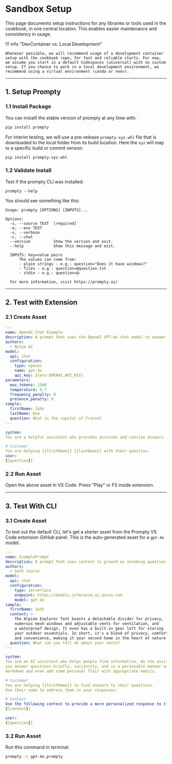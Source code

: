 # Sandbox Setup

This page documents setup instructions for any libraries or tools used in the cookbook, in one central location. This enables easier maintenance and consistency in usage.

!!! info "DevContainer vs. Local Development"

    Whenever possible, we will recommend usage of a development container setup with the cookbook repo, for fast and reliable starts. For now, we assume you start in a default Codespaces (universal) with no custom setup. If you choose to work in a local development environment, we recommend using a virtual environment (conda or venv).

---

## 1. Setup Prompty

### 1.1 Install Package 

You can installl the stable version of prompty at any time with:

```bash title=""
pip install prompty
```

For interim testing, we will use a pre-release `prompty-xyz.whl` file that is downloaded to the local folder from its build location. Here the `xyz` will map to a specific build or commit version.

```bash title=""
pip install prompty-xyz.whl
```

### 1.2 Validate Install

Test if the prompty CLI was installed:

```title="" linenums="0"
prompty --help
```
You should see something like this:

```title="" linenums="0"
Usage: prompty [OPTIONS] [INPUTS]...

Options:
  -s, --source TEXT  [required]
  -e, --env TEXT
  -v, --verbose
  -c, --chat
  --version          Show the version and exit.
  --help             Show this message and exit.

  INPUTS: key=value pairs
      The values can come from:
      - plain strings - e.g.: question="Does it have windows?"
      - files - e.g.: question=@question.txt
      - stdin - e.g.: question=@-

  For more information, visit https://prompty.ai/
```

---

## 2. Test with Extension

### 2.1 Create Asset

<!--
#codebase look at the Prompty.yaml file - then using that schema define a openai.prompty file for an openai chat model called gpt-4o
-->

```yaml title=""
---
name: OpenAI Chat Example
description: A prompt that uses the OpenAI GPT-4o chat model to answer questions
authors:
  - Nitya AI
model:
  api: chat
  configuration:
    type: openai
    name: gpt-4o
    api_key: ${env:OPENAI_API_KEY}
parameters:
  max_tokens: 1500
  temperature: 0.7
  frequency_penalty: 0
  presence_penalty: 0
sample:
  firstName: John
  lastName: Doe
  question: What is the capital of France?
---

system:
You are a helpful assistant who provides accurate and concise answers.

# Customer
You are helping {{firstName}} {{lastName}} with their question.
user:
{{question}}

```

### 2.2 Run Asset

Open the above asset in VS Code. Press "Play"  or F5 inside extension.

---

## 3. Test With CLI

### 3.1 Create Asset

To test out the default CLI, let's get a _starter_ asset from the Prompty VS Code extension _GitHub_ panel. This is the auto-generated asset for a `gpt-4o` model.

```yml title="gpt-4o.prompty"
---
name: ExamplePrompt
description: A prompt that uses context to ground an incoming question
authors:
  - Seth Juarez
model:
  api: chat
  configuration:
    type: serverless
    endpoint: https://models.inference.ai.azure.com
    model: gpt-4o
sample:
  firstName: Seth
  context: >
    The Alpine Explorer Tent boasts a detachable divider for privacy, 
    numerous mesh windows and adjustable vents for ventilation, and 
    a waterproof design. It even has a built-in gear loft for storing 
    your outdoor essentials. In short, it's a blend of privacy, comfort, 
    and convenience, making it your second home in the heart of nature!
  question: What can you tell me about your tents?
---

system:
You are an AI assistant who helps people find information. As the assistant, 
you answer questions briefly, succinctly, and in a personable manner using 
markdown and even add some personal flair with appropriate emojis.

# Customer
You are helping {{firstName}} to find answers to their questions.
Use their name to address them in your responses.

# Context
Use the following context to provide a more personalized response to {{firstName}}:
{{context}}

user:
{{question}}
```
### 3.2 Run Asset

Run this command in terminal:

```bash
prompty -s gpt-4o.prompty
```